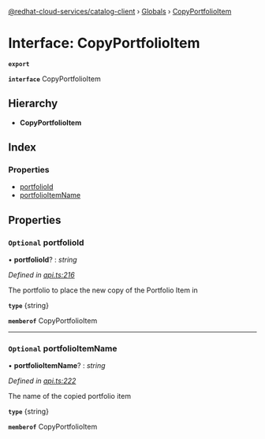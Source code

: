 [@redhat-cloud-services/catalog-client](../README.md) › [Globals](../globals.md) › [CopyPortfolioItem](copyportfolioitem.md)

# Interface: CopyPortfolioItem

**`export`** 

**`interface`** CopyPortfolioItem

## Hierarchy

* **CopyPortfolioItem**

## Index

### Properties

* [portfolioId](copyportfolioitem.md#optional-portfolioid)
* [portfolioItemName](copyportfolioitem.md#optional-portfolioitemname)

## Properties

### `Optional` portfolioId

• **portfolioId**? : *string*

*Defined in [api.ts:216](https://github.com/RedHatInsights/javascript-clients/blob/master/packages/catalog/api.ts#L216)*

The portfolio to place the new copy of the Portfolio Item in

**`type`** {string}

**`memberof`** CopyPortfolioItem

___

### `Optional` portfolioItemName

• **portfolioItemName**? : *string*

*Defined in [api.ts:222](https://github.com/RedHatInsights/javascript-clients/blob/master/packages/catalog/api.ts#L222)*

The name of the copied portfolio item

**`type`** {string}

**`memberof`** CopyPortfolioItem
